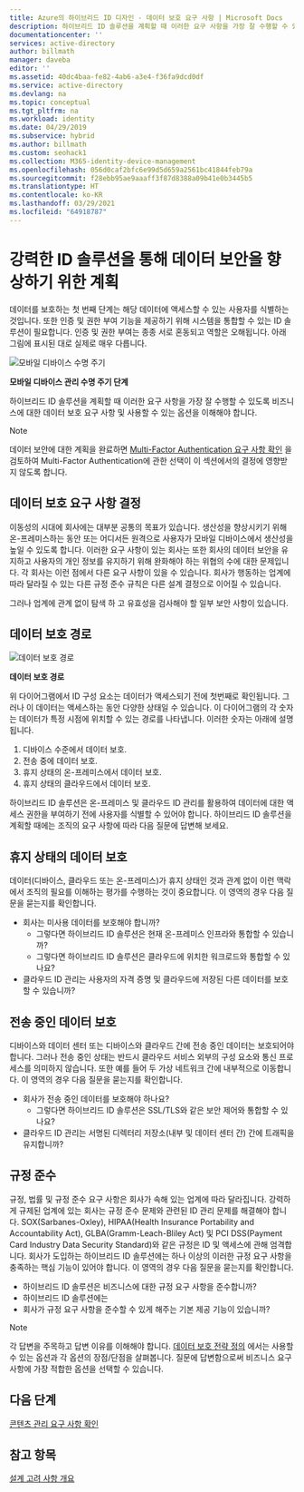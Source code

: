 ```yaml
---
title: Azure의 하이브리드 ID 디자인 - 데이터 보호 요구 사항 | Microsoft Docs
description: 하이브리드 ID 솔루션을 계획할 때 이러한 요구 사항을 가장 잘 수행할 수 있도록 비즈니스에 대한 데이터 보호 요구 사항 및 사용할 수 있는 옵션을 식별합니다.
documentationcenter: ''
services: active-directory
author: billmath
manager: daveba
editor: ''
ms.assetid: 40dc4baa-fe82-4ab6-a3e4-f36fa9dcd0df
ms.service: active-directory
ms.devlang: na
ms.topic: conceptual
ms.tgt_pltfrm: na
ms.workload: identity
ms.date: 04/29/2019
ms.subservice: hybrid
ms.author: billmath
ms.custom: seohack1
ms.collection: M365-identity-device-management
ms.openlocfilehash: 056d0caf2bfc6e99d5d659a2561bc41844feb79a
ms.sourcegitcommit: f28ebb95ae9aaaff3f87d8388a09b41e0b3445b5
ms.translationtype: HT
ms.contentlocale: ko-KR
ms.lasthandoff: 03/29/2021
ms.locfileid: "64918787"
---
```

# <a name="plan-for-enhancing-data-security-through-a-strong-identity-solution"></a>강력한 ID 솔루션을 통해 데이터 보안을 향상하기 위한 계획
데이터를 보호하는 첫 번째 단계는 해당 데이터에 액세스할 수 있는 사용자를 식별하는 것입니다. 또한 인증 및 권한 부여 기능을 제공하기 위해 시스템을 통합할 수 있는 ID 솔루션이 필요합니다. 인증 및 권한 부여는 종종 서로 혼동되고 역할은 오해됩니다. 아래 그림에 표시된 대로 실제로 매우 다릅니다.

![모바일 디바이스 수명 주기](./media/plan-hybrid-identity-design-considerations/mobile-devicemgt-lifecycle.png)

**모바일 디바이스 관리 수명 주기 단계**

하이브리드 ID 솔루션을 계획할 때 이러한 요구 사항을 가장 잘 수행할 수 있도록 비즈니스에 대한 데이터 보호 요구 사항 및 사용할 수 있는 옵션을 이해해야 합니다.

> [!NOTE]
> 데이터 보안에 대한 계획을 완료하면 [Multi-Factor Authentication 요구 사항 확인](plan-hybrid-identity-design-considerations-multifactor-auth-requirements.md) 을 검토하여 Multi-Factor Authentication에 관한 선택이 이 섹션에서의 결정에 영향받지 않도록 합니다.
> 
> 

## <a name="determine-data-protection-requirements"></a>데이터 보호 요구 사항 결정
이동성의 시대에 회사에는 대부분 공통의 목표가 있습니다. 생산성을 향상시키기 위해 온-프레미스하는 동안 또는 어디서든 원격으로 사용자가 모바일 디바이스에서 생산성을 높일 수 있도록 합니다. 이러한 요구 사항이 있는 회사는 또한 회사의 데이터 보안을 유지하고 사용자의 개인 정보를 유지하기 위해 완화해야 하는 위협의 수에 대한 문제입니다. 각 회사는 이런 점에서 다른 요구 사항이 있을 수 있습니다. 회사가 행동하는 업계에 따라 달라질 수 있는 다른 규정 준수 규칙은 다른 설계 결정으로 이어질 수 있습니다. 

그러나 업계에 관계 없이 탐색 하 고 유효성을 검사해야 할 일부 보안 사항이 있습니다.

## <a name="data-protection-paths"></a>데이터 보호 경로
![데이터 보호 경로](./media/plan-hybrid-identity-design-considerations/data-protection-paths.png)

**데이터 보호 경로**

위 다이어그램에서 ID 구성 요소는 데이터가 액세스되기 전에 첫번째로 확인됩니다. 그러나 이 데이터는 액세스하는 동안 다양한 상태일 수 있습니다. 이 다이어그램의 각 숫자는 데이터가 특정 시점에 위치할 수 있는 경로를 나타냅니다. 이러한 숫자는 아래에 설명됩니다.

1. 디바이스 수준에서 데이터 보호.
2. 전송 중에 데이터 보호.
3. 휴지 상태의 온-프레미스에서 데이터 보호.
4. 휴지 상태의 클라우드에서 데이터 보호.

하이브리드 ID 솔루션은 온-프레미스 및 클라우드 ID 관리를 활용하여 데이터에 대한 액세스 권한을 부여하기 전에 사용자를 식별할 수 있어야 합니다. 하이브리드 ID 솔루션을 계획할 때에는 조직의 요구 사항에 따라 다음 질문에 답변해 보세요.

## <a name="data-protection-at-rest"></a>휴지 상태의 데이터 보호
데이터(디바이스, 클라우드 또는 온-프레미스)가 휴지 상태인 것과 관계 없이 이런 맥락에서 조직의 필요를 이해하는 평가를 수행하는 것이 중요합니다. 이 영역의 경우 다음 질문을 묻는지를 확인합니다.

* 회사는 미사용 데이터를 보호해야 합니까?
  * 그렇다면 하이브리드 ID 솔루션은 현재 온-프레미스 인프라와 통합할 수 있습니까?
  * 그렇다면 하이브리드 ID 솔루션은 클라우드에 위치한 워크로드와 통합할 수 있나요?
* 클라우드 ID 관리는 사용자의 자격 증명 및 클라우드에 저장된 다른 데이터를 보호할 수 있습니까?

## <a name="data-protection-in-transit"></a>전송 중인 데이터 보호
디바이스와 데이터 센터 또는 디바이스와 클라우드 간에 전송 중인 데이터는 보호되어야 합니다. 그러나 전송 중인 상태는 반드시 클라우드 서비스 외부의 구성 요소와 통신 프로세스를 의미하지 않습니다. 또한 예를 들어 두 가상 네트워크 간에 내부적으로 이동합니다. 이 영역의 경우 다음 질문을 묻는지를 확인합니다.

* 회사가 전송 중인 데이터를 보호해야 하나요?
  * 그렇다면 하이브리드 ID 솔루션은 SSL/TLS와 같은 보안 제어와 통합할 수 있나요?
* 클라우드 ID 관리는 서명된 디렉터리 저장소(내부 및 데이터 센터 간) 간에 트래픽을 유지합니까?

## <a name="compliance"></a>규정 준수
규정, 법률 및 규정 준수 요구 사항은 회사가 속해 있는 업계에 따라 달라집니다. 강력하게 규제된 업계에 있는 회사는 규정 준수 문제와 관련된 ID 관리 문제를 해결해야 합니다. SOX(Sarbanes-Oxley), HIPAA(Health Insurance Portability and Accountability Act), GLBA(Gramm-Leach-Bliley Act) 및 PCI DSS(Payment Card Industry Data Security Standard)와 같은 규정은 ID 및 액세스에 관해 엄격합니다. 회사가 도입하는 하이브리드 ID 솔루션에는 하나 이상의 이러한 규정 요구 사항을 충족하는 핵심 기능이 있어야 합니다. 이 영역의 경우 다음 질문을 묻는지를 확인합니다.

* 하이브리드 ID 솔루션은 비즈니스에 대한 규정 요구 사항을 준수합니까?
* 하이브리드 ID 솔루션에는 
* 회사가 규정 요구 사항을 준수할 수 있게 해주는 기본 제공 기능이 있습니까? 

> [!NOTE]
> 각 답변을 주목하고 답변 이유를 이해해야 합니다. [데이터 보호 전략 정의](plan-hybrid-identity-design-considerations-data-protection-strategy.md) 에서는 사용할 수 있는 옵션과 각 옵션의 장점/단점을 살펴봅니다.  질문에 답변함으로써 비즈니스 요구 사항에 가장 적합한 옵션을 선택할 수 있습니다.
> 
> 

## <a name="next-steps"></a>다음 단계
 [콘텐츠 관리 요구 사항 확인](plan-hybrid-identity-design-considerations-contentmgt-requirements.md)

## <a name="see-also"></a>참고 항목
[설계 고려 사항 개요](plan-hybrid-identity-design-considerations-overview.md)

